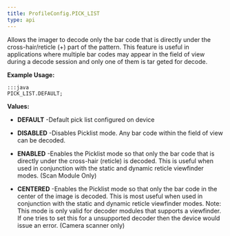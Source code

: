 ```yaml
---
title: ProfileConfig.PICK_LIST
type: api
---
```



Allows the imager to decode only the bar code that is directly under the cross-hair/reticle (+) part of the pattern. 
 This feature is useful in applications where multiple bar codes may appear in the field of view during a decode session and only one of them is tar geted for decode.



**Example Usage:**
	
	:::java	
	PICK_LIST.DEFAULT;


**Values:**

* **DEFAULT** -Default pick list configured on device

* **DISABLED** -Disables Picklist mode. 
 Any bar code within the field of view can be decoded.

* **ENABLED** -Enables the Picklist mode so that only the bar code that is directly under the cross-hair (reticle) is decoded. 
 This is useful when used in conjunction with the static and dynamic reticle viewfinder modes. (Scan Module Only)

* **CENTERED** -Enables the Picklist mode so that only the bar code in the center of the image is decoded.
 This is most useful when used in conjunction with the static and dynamic reticle viewfinder modes.
 Note: This mode is only valid for decoder modules that supports a viewfinder.
 If one tries to set this for a unsupported decoder then the device would issue an error. (Camera scanner only)

